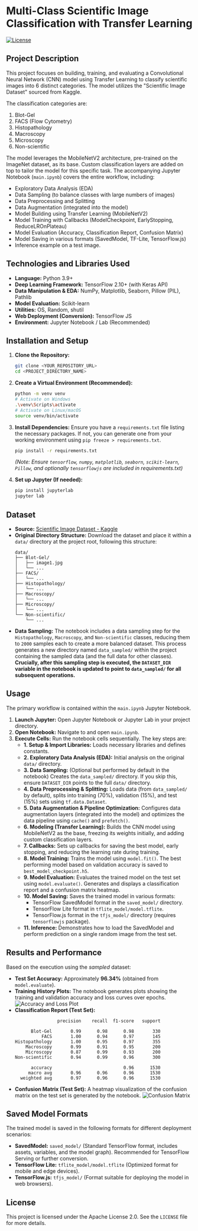 # Multi-Class Scientific Image Classification with Transfer Learning

[![License](https://img.shields.io/badge/License-Apache_2.0-blue.svg)](https://opensource.org/licenses/Apache-2.0)

## Project Description

This project focuses on building, training, and evaluating a Convolutional Neural Network (CNN) model using Transfer Learning to classify scientific images into 6 distinct categories. The model utilizes the "Scientific Image Dataset" sourced from Kaggle.

The classification categories are:
1.  Blot-Gel
2.  FACS (Flow Cytometry)
3.  Histopathology
4.  Macroscopy
5.  Microscopy
6.  Non-scientific

The model leverages the MobileNetV2 architecture, pre-trained on the ImageNet dataset, as its base. Custom classification layers are added on top to tailor the model for this specific task. The accompanying Jupyter Notebook (`main.ipynb`) covers the entire workflow, including:

*   Exploratory Data Analysis (EDA)
*   Data Sampling (to balance classes with large numbers of images)
*   Data Preprocessing and Splitting
*   Data Augmentation (integrated into the model)
*   Model Building using Transfer Learning (MobileNetV2)
*   Model Training with Callbacks (ModelCheckpoint, EarlyStopping, ReduceLROnPlateau)
*   Model Evaluation (Accuracy, Classification Report, Confusion Matrix)
*   Model Saving in various formats (SavedModel, TF-Lite, TensorFlow.js)
*   Inference example on a test image.

## Technologies and Libraries Used

*   **Language:** Python 3.9+
*   **Deep Learning Framework:** TensorFlow 2.10+ (with Keras API)
*   **Data Manipulation & EDA:** NumPy, Matplotlib, Seaborn, Pillow (PIL), Pathlib
*   **Model Evaluation:** Scikit-learn
*   **Utilities:** OS, Random, shutil
*   **Web Deployment (Conversion):** TensorFlow JS
*   **Environment:** Jupyter Notebook / Lab (Recommended)

## Installation and Setup

1.  **Clone the Repository:**
    ```bash
    git clone <YOUR_REPOSITORY_URL>
    cd <PROJECT_DIRECTORY_NAME>
    ```

2.  **Create a Virtual Environment (Recommended):**
    ```bash
    python -m venv venv
    # Activate on Windows
    .\venv\Scripts\activate
    # Activate on Linux/macOS
    source venv/bin/activate
    ```

3.  **Install Dependencies:**
    Ensure you have a `requirements.txt` file listing the necessary packages. If not, you can generate one from your working environment using `pip freeze > requirements.txt`.
    ```bash
    pip install -r requirements.txt
    ```
    *(Note: Ensure `tensorflow`, `numpy`, `matplotlib`, `seaborn`, `scikit-learn`, `Pillow`, and optionally `tensorflowjs` are included in requirements.txt)*

4.  **Set up Jupyter (If needed):**
    ```bash
    pip install jupyterlab
    jupyter lab
    ```

## Dataset

*   **Source:** [Scientific Image Dataset - Kaggle](https://www.kaggle.com/datasets/rushilprajapati/data-final)
*   **Original Directory Structure:** Download the dataset and place it within a `data/` directory at the project root, following this structure:
    ```
    data/
    ├── Blot-Gel/
    │   ├── image1.jpg
    │   └── ...
    ├── FACS/
    │   └── ...
    ├── Histopathology/
    │   └── ...
    ├── Macroscopy/
    │   └── ...
    ├── Microscopy/
    │   └── ...
    └── Non-scientific/
        └── ...
    ```
*   **Data Sampling:** The notebook includes a data sampling step for the `Histopathology`, `Macroscopy`, and `Non-scientific` classes, reducing them to `2000` samples each to create a more balanced dataset. This process generates a new directory named `data_sampled/` within the project containing the sampled data (and the full data for other classes). **Crucially, after this sampling step is executed, the `DATASET_DIR` variable in the notebook is updated to point to `data_sampled/` for all subsequent operations.**

## Usage

The primary workflow is contained within the `main.ipynb` Jupyter Notebook.

1.  **Launch Jupyter:** Open Jupyter Notebook or Jupyter Lab in your project directory.
2.  **Open Notebook:** Navigate to and open `main.ipynb`.
3.  **Execute Cells:** Run the notebook cells sequentially. The key steps are:
    *   **1. Setup & Import Libraries:** Loads necessary libraries and defines constants.
    *   **2. Exploratory Data Analysis (EDA):** Initial analysis on the original `data/` directory.
    *   **3. Data Sampling:** (Optional but performed by default in the notebook) Creates the `data_sampled/` directory. If you skip this, ensure `DATASET_DIR` points to the full `data/` directory.
    *   **4. Data Preprocessing & Splitting:** Loads data (from `data_sampled/` by default), splits into training (70%), validation (15%), and test (15%) sets using `tf.data.Dataset`.
    *   **5. Data Augmentation & Pipeline Optimization:** Configures data augmentation layers (integrated into the model) and optimizes the data pipeline using `cache()` and `prefetch()`.
    *   **6. Modeling (Transfer Learning):** Builds the CNN model using MobileNetV2 as the base, freezing its weights initially, and adding custom classification layers.
    *   **7. Callbacks:** Sets up callbacks for saving the best model, early stopping, and reducing the learning rate during training.
    *   **8. Model Training:** Trains the model using `model.fit()`. The best performing model based on validation accuracy is saved to `best_model_checkpoint.h5`.
    *   **9. Model Evaluation:** Evaluates the trained model on the test set using `model.evaluate()`. Generates and displays a classification report and a confusion matrix heatmap.
    *   **10. Model Saving:** Saves the trained model in various formats:
        *   TensorFlow SavedModel format in the `saved_model/` directory.
        *   TensorFlow Lite format in `tflite_model/model.tflite`.
        *   TensorFlow.js format in the `tfjs_model/` directory (requires `tensorflowjs` package).
    *   **11. Inference:** Demonstrates how to load the SavedModel and perform prediction on a single random image from the test set.

## Results and Performance

Based on the execution using the *sampled* dataset:

*   **Test Set Accuracy:** Approximately **96.34%** (obtained from `model.evaluate`).
*   **Training History Plots:** The notebook generates plots showing the training and validation accuracy and loss curves over epochs.
    ![Accuracy and Loss Plot](assets/accuracy_model.png) <!-- Replace with the actual path if you save the plot -->
*   **Classification Report (Test Set):**
    ```
                    precision    recall  f1-score   support

          Blot-Gel       0.99      0.98      0.98       330
              FACS       1.00      0.94      0.97       145
    Histopathology       1.00      0.95      0.97       355
        Macroscopy       0.99      0.91      0.95       200
        Microscopy       0.87      0.99      0.93       200
    Non-scientific       0.94      0.99      0.96       300

          accuracy                           0.96      1530
         macro avg       0.96      0.96      0.96      1530
      weighted avg       0.97      0.96      0.96      1530
    ```
*   **Confusion Matrix (Test Set):**
    A heatmap visualization of the confusion matrix on the test set is generated by the notebook.
    ![Confusion Matrix](assets/confusion_matrix.png) <!-- Replace with the actual path if you save the plot -->

## Saved Model Formats

The trained model is saved in the following formats for different deployment scenarios:

*   **SavedModel:** `saved_model/` (Standard TensorFlow format, includes assets, variables, and the model graph). Recommended for TensorFlow Serving or further conversion.
*   **TensorFlow Lite:** `tflite_model/model.tflite` (Optimized format for mobile and edge devices).
*   **TensorFlow.js:** `tfjs_model/` (Format suitable for deploying the model in web browsers).

## License

This project is licensed under the Apache License 2.0. See the `LICENSE` file for more details.